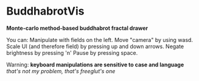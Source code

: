 # BuddhabrotVis
**Monte-carlo method-based buddhabrot fractal drawer**

You can:
  Manipulate with fields on the left.
  Move "camera" by using wasd.  
  Scale UI (and therefore field) by pressing up and down arrows.
  Negate brightness by pressing 'n'
  Pause by pressing space.

  Warning: **keyboard manipulations are sensitive to case and language** *that's not my problem, that's freeglut's one*
